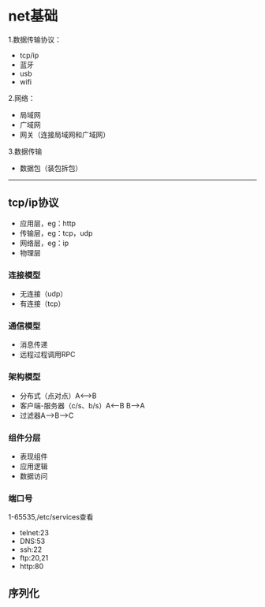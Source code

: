 # net基础

 1.数据传输协议：

- tcp/ip
- 蓝牙
- usb
- wifi

 2.网络：

- 局域网
- 广域网
- 网关（连接局域网和广域网）

3.数据传输

- 数据包（装包拆包）

---

## tcp/ip协议

* 应用层，eg：http
* 传输层，eg：tcp，udp
* 网络层，eg：ip
* 物理层

### 连接模型

* 无连接（udp）
* 有连接（tcp）

### 通信模型

* 消息传递
* 远程过程调用RPC

### 架构模型

* 分布式（点对点）A<-->B
* 客户端-服务器（c/s、b/s）A<--B B-->A
* 过滤器A-->B-->C

### 组件分层

* 表现组件
* 应用逻辑
* 数据访问

### 端口号

1-65535,/etc/services查看

* telnet:23
* DNS:53
* ssh:22
* ftp:20,21
* http:80

## 序列化
